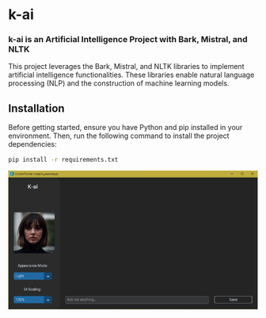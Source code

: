 # k-ai
### k-ai is an Artificial Intelligence Project with Bark, Mistral, and NLTK

This project leverages the Bark, Mistral, and NLTK libraries to implement artificial intelligence functionalities. These libraries enable natural language processing (NLP) and the construction of machine learning models.

## Installation

Before getting started, ensure you have Python and pip installed in your environment. Then, run the following command to install the project dependencies:

```bash
pip install -r requirements.txt
```
![Texto Alternativo](images/example.png)
